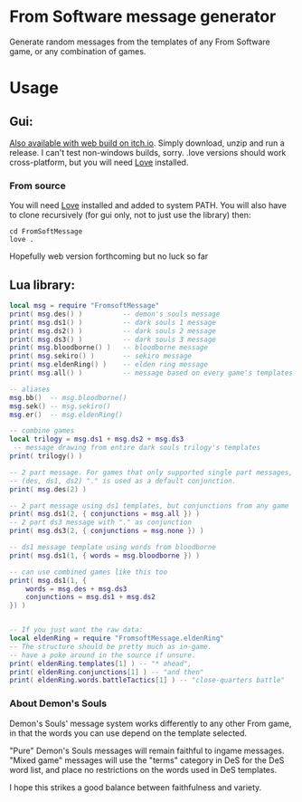 From Software message generator
===
Generate random messages from the templates of any From Software game, or any combination of games.

# Usage
## Gui:
[Also available with web build on itch.io](https://iyashikei.itch.io/fromsoft-message-generator).
Simply download, unzip and run a release.
I can't test non-windows builds, sorry.
.love versions should work cross-platform, but you will need [Love](https://love2d.org/) installed.

### From source
You will need [Love](https://love2d.org/) installed and added to system PATH.
You will also have to clone recursively (for gui only, not to just use the library)
then:
```
cd FromSoftMessage
love .
```

Hopefully web version forthcoming but no luck so far
## Lua library:
```lua
local msg = require "FromsoftMessage"
print( msg.des() )          -- demon's souls message
print( msg.ds1() )          -- dark souls 1 message
print( msg.ds2() )          -- dark souls 2 message
print( msg.ds3() )          -- dark souls 3 message
print( msg.bloodborne() )   -- bloodborne message
print( msg.sekiro() )       -- sekiro message
print( msg.eldenRing() )    -- elden ring message
print( msg.all() )          -- message based on every game's templates

-- aliases
msg.bb()  -- msg.bloodborne()
msg.sek() -- msg.sekiro()
msg.er()  -- msg.eldenRing()

-- combine games
local trilogy = msg.ds1 + msg.ds2 + msg.ds3
 -- message drawing from entire dark souls trilogy's templates
print( trilogy() )

-- 2 part message. For games that only supported single part messages,
-- (des, ds1, ds2) "." is used as a default conjunction.
print( msg.des(2) )

-- 2 part message using ds1 templates, but conjunctions from any game
print( msg.ds1(2, { conjunctions = msg.all }) )
-- 2 part ds3 message with "." as conjunction
print( msg.ds3(2, { conjunctions = msg.none }) )

-- ds1 message template using words from bloodborne
print( msg.ds1(1, { words = msg.bloodborne }) )

-- can use combined games like this too
print( msg.ds1(1, {
    words = msg.des + msg.ds3
    conjunctions = msg.ds1 + msg.ds2
}) )


-- If you just want the raw data:
local eldenRing = require "FromsoftMessage.eldenRing"
-- The structure should be pretty much as in-game.
-- have a poke around in the source if unsure.
print( eldenRing.templates[1] ) -- "* ahead",
print( eldenRing.conjunctions[1] ) -- "and then"
print( eldenRing.words.battleTactics[1] ) -- "close-quarters battle"

```
### About Demon's Souls

Demon's Souls' message system works differently to any other From game, in that the words you can use depend on the template selected.

"Pure" Demon's Souls messages will remain faithful to ingame messages.
"Mixed game" messages will use the "terms" category in DeS for the DeS word list, and place no restrictions on the words used in DeS templates.

I hope this strikes a good balance between faithfulness and variety.